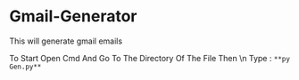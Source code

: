 # Gmail-Generator
This will generate gmail emails

To Start Open Cmd And Go To The Directory Of The File Then \n
Type : ```**py Gen.py**```
